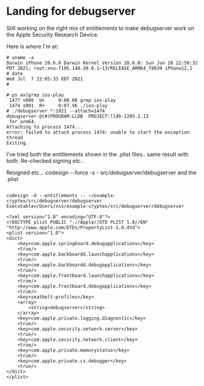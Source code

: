# Landing for debugserver

Still working on the right mix of entitlements to make debugserver work on the Apple Security Research Device.

Here is where I'm at:
```
# uname -a
Darwin iPhone 20.6.0 Darwin Kernel Version 20.6.0: Sun Jun 20 22:50:32 PDT 2021; root:xnu-7195.140.39.0.1~13/RELEASE_ARM64_T8030 iPhone12,1
# date
Wed Jul  7 22:05:33 EDT 2021
#
```
```
# ps ax|grep ios-play
 1477 s000  U+     0:00.00 grep ios-play
 1474 s001  R+     0:07.96 ./ios-play
# ./debugserver *:1921 --attach=1474
debugserver-@(#)PROGRAM:LLDB  PROJECT:lldb-1205.2.13
 for arm64.
Attaching to process 1474...
error: failed to attach process 1474: unable to start the exception thread
Exiting.
```
I've tried both the entitlements shown in the .plist files.. same result with both. Re-checked signing etc..

Resigned etc... codesign --force  -s -  src/debugserver/debugserver and the .plist
```

codesign -d --entitlements :- ~/example-cryptex/src/debugserver/debugserver
Executable=/Users/xss/example-cryptex/src/debugserver/debugserver

<?xml version="1.0" encoding="UTF-8"?>
<!DOCTYPE plist PUBLIC "-//Apple//DTD PLIST 1.0//EN" "http://www.apple.com/DTDs/PropertyList-1.0.dtd">
<plist version="1.0">
<dict>
    <key>com.apple.springboard.debugapplications</key>
    <true/>
    <key>com.apple.backboardd.launchapplications</key>
    <true/>
    <key>com.apple.backboardd.debugapplications</key>
    <true/>
    <key>com.apple.frontboard.launchapplications</key>
    <true/>
    <key>com.apple.frontboard.debugapplications</key>
    <true/>
    <key>seatbelt-profiles</key>
    <array>
        <string>debugserver</string>
    </array>
    <key>com.apple.private.logging.diagnostic</key>
    <true/>
    <key>com.apple.security.network.server</key>
    <true/>
    <key>com.apple.security.network.client</key>
    <true/>
    <key>com.apple.private.memorystatus</key>
    <true/>
    <key>com.apple.private.cs.debugger</key>
    <true/>
</dict>
</plist>
```
